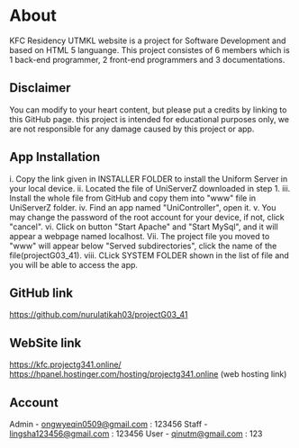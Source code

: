 # About
KFC Residency UTMKL website is a project for Software Development and based on HTML 5 languange. This project consistes of 6 members which is 1 back-end programmer, 2 front-end programmers and 3 documentations.

## Disclaimer
You can modify to your heart content, but please put a credits by linking to this GitHub page.
this project is intended for educational purposes only, we are not responsible for any damage caused by this project or app.

## App Installation
i.    Copy the link given in INSTALLER FOLDER to install the Uniform Server in your local device.
ii.   Located the file of UniServerZ downloaded in step 1.
iii.  Install the whole file from GitHub and copy them into "www" file in UniServerZ folder.
iv.   Find an app named "UniController", open it.
v.    You may change the password of the root account for your device, if not, click "cancel".
vi.   Click on button "Start Apache" and "Start MySql", and it will appear a webpage named localhost.
Vii.  The project file you moved to "www" will appear below "Served subdirectories", click the name of the file(projectG03_41).
viii. CLick SYSTEM FOLDER shown in the list of file and you will be able to access the app.

## GitHub link
https://github.com/nurulatikah03/projectG03_41

## WebSite link
https://kfc.projectg341.online/
https://hpanel.hostinger.com/hosting/projectg341.online (web hosting link)

## Account
Admin - ongwyeqin0509@gmail.com : 123456
Staff - lingsha123456@gmail.com : 123456
User  - qinutm@gmail.com : 123


